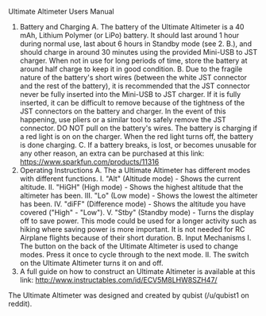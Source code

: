Ultimate Altimeter Users Manual

1. Battery and Charging
    A. The battery of the Ultimate Altimeter is a 40 mAh, Lithium Polymer (or LiPo) battery. It should last around 1 hour during normal use, last about 6 hours in Standby mode (see 2. B.), and should charge in around 30 minutes using the provided Mini-USB to JST charger. When not in use for long periods of time, store the battery at around half charge to keep it in good condition.
    B. Due to the fragile nature of the battery's short wires (between the white JST connector and the rest of the battery), it is recommended that the JST connector never be fully inserted into the Mini-USB to JST charger. If it is fully inserted, it can be difficult to remove because of the tightness of the JST connectors on the battery and charger. In the event of this happening, use pliers or a similar tool to safely remove the JST connector. DO NOT pull on the battery's wires. The battery is charging if a red light is on on the charger. When the red light turns off, the battery is done charging. 
    C. If a battery breaks, is lost, or becomes unusable for any other reason, an extra can be purchased at this link: https://www.sparkfun.com/products/11316
2. Operating Instructions
    A. The a Ultimate Altimeter has different modes with different functions. 
         I. "Alt" (Altitude mode) - Shows the current altitude.
         II. "HiGH" (High mode) - Shows the highest altitude that the altimeter has been. 
         III. "Lo" (Low mode) - Shows the lowest the altimeter has been.
         IV. "diFF" (Difference mode) - Shows the altitude you have covered ("High" - "Low").
         V. "Stby" (Standby mode) - Turns the display off to save power. This mode could be used for a longer activity such as hiking where saving power is more important. It is not needed for RC Airplane flights because of their short duration.
    B. Input Mechanisms
         I. The button on the back of the Ultimate Altimeter is used to change modes. Press it once to cycle through to the next mode. 
         II. The switch on the Ultimate Altimeter turns it on and off.
3. A full guide on how to construct an Ultimate Altimeter is available at this link: http://www.instructables.com/id/ECV5M8LHW8SZH47/

The Ultimate Altimeter was designed and created by qubist (/u/qubist1 on reddit).